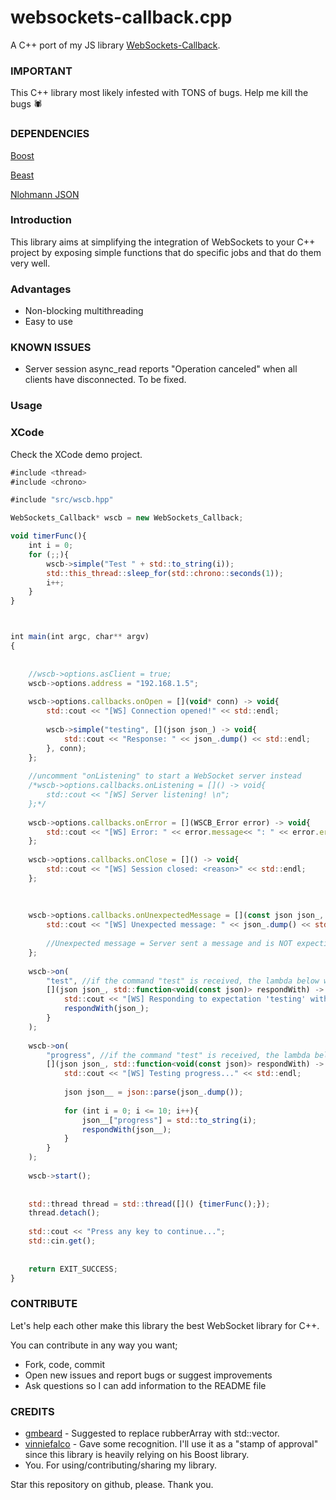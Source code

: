 # websockets-callback.cpp
A C++ port of my JS library [WebSockets-Callback](https://github.com/aidv/websockets-callback).

### IMPORTANT
This C++ library most likely infested with TONS of bugs.
Help me kill the bugs 🕷

### DEPENDENCIES
[Boost](https://github.com/boostorg/boost)

[Beast](https://github.com/boostorg/beast/)

[Nlohmann JSON](https://github.com/nlohmann/json)

### Introduction
This library aims at simplifying the integration of WebSockets to your C++ project
by exposing simple functions that do specific jobs and that do them very well.

### Advantages
- Non-blocking multithreading
- Easy to use

### KNOWN ISSUES
- Server session async_read reports "Operation canceled" when all clients have disconnected. To be fixed.

### Usage

### XCode
Check the XCode demo project.

```js
#include <thread>
#include <chrono>

#include "src/wscb.hpp"

WebSockets_Callback* wscb = new WebSockets_Callback;

void timerFunc(){
    int i = 0;
    for (;;){
        wscb->simple("Test " + std::to_string(i));
        std::this_thread::sleep_for(std::chrono::seconds(1));
        i++;
    }
}



int main(int argc, char** argv)
{
    
    
    //wscb->options.asClient = true;
    wscb->options.address = "192.168.1.5";
    
    wscb->options.callbacks.onOpen = [](void* conn) -> void{
        std::cout << "[WS] Connection opened!" << std::endl;
        
        wscb->simple("testing", [](json json_) -> void{
            std::cout << "Response: " << json_.dump() << std::endl;
        }, conn);
    };
    
    //uncomment "onListening" to start a WebSocket server instead
    /*wscb->options.callbacks.onListening = []() -> void{
        std::cout << "[WS] Server listening! \n";
    };*/
    
    wscb->options.callbacks.onError = [](WSCB_Error error) -> void{
        std::cout << "[WS] Error: " << error.message<< ": " << error.error.message() << std::endl;
    };
    
    wscb->options.callbacks.onClose = []() -> void{
        std::cout << "[WS] Session closed: <reason>" << std::endl;
    };
    
    
    
    wscb->options.callbacks.onUnexpectedMessage = [](const json json_, const void* conn) -> void{
        std::cout << "[WS] Unexpected message: " << json_.dump() << std::endl;
        
        //Unexpected message = Server sent a message and is NOT expecting a response
    };
    
    wscb->on(
        "test", //if the command "test" is received, the lambda below will be executed.
        [](json json_, std::function<void(const json)> respondWith) -> void{
            std::cout << "[WS] Responding to expectation 'testing' with it's own message." << std::endl;
            respondWith(json_);
        }
    );
    
    wscb->on(
        "progress", //if the command "test" is received, the lambda below will be executed.
        [](json json_, std::function<void(const json)> respondWith) -> void{
            std::cout << "[WS] Testing progress..." << std::endl;
            
            json json__ = json::parse(json_.dump());
            
            for (int i = 0; i <= 10; i++){
                json__["progress"] = std::to_string(i);
                respondWith(json__);
            }
        }
    );
    
    wscb->start();
    
    
    std::thread thread = std::thread([]() {timerFunc();});
    thread.detach();
    
    std::cout << "Press any key to continue...";
    std::cin.get();
    
    
    return EXIT_SUCCESS;
}
```

### CONTRIBUTE
Let's help each other make this library the best WebSocket library for C++.

You can contribute in any way you want;
- Fork, code, commit
- Open new issues and report bugs or suggest improvements
- Ask questions so I can add information to the README file

### CREDITS

- [gmbeard](https://github.com/gmbeard) - Suggested to replace rubberArray with std::vector.
- [vinniefalco](https://github.com/vinniefalco/) - Gave some recognition. I'll use it as a "stamp of approval" since this library is heavily relying on his Boost library.
- You. For using/contributing/sharing my library.

Star this repository on github, please. Thank you.
